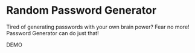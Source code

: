 # Random Password Generator

Tired of generating passwords with your own brain power? Fear no more! Password Generator can do just that!

DEMO

